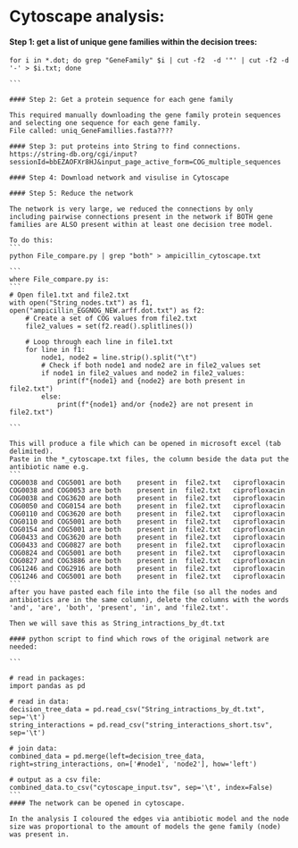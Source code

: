 # Cytoscape analysis:

#### Step 1: get a list of unique gene families within the decision trees:
````
for i in *.dot; do grep "GeneFamily" $i | cut -f2  -d '"' | cut -f2 -d '-' > $i.txt; done

``` 

#### Step 2: Get a protein sequence for each gene family

This required manually downloading the gene family protein sequences and selecting one sequence for each gene family.
File called: uniq_GeneFamillies.fasta????

#### Step 3: put proteins into String to find connections.
https://string-db.org/cgi/input?sessionId=bbEZAOFXr8HJ&input_page_active_form=COG_multiple_sequences

#### Step 4: Download network and visulise in Cytoscape

#### Step 5: Reduce the network

The network is very large, we reduced the connections by only including pairwise connections present in the network if BOTH gene families are ALSO present within at least one decision tree model.

To do this:
```
python File_compare.py | grep "both" > ampicillin_cytoscape.txt

```
where File_compare.py is:
``` 
# Open file1.txt and file2.txt
with open("String_nodes.txt") as f1, open("ampicillin_EGGNOG_NEW.arff.dot.txt") as f2:
    # Create a set of COG values from file2.txt
    file2_values = set(f2.read().splitlines())

    # Loop through each line in file1.txt
    for line in f1:
        node1, node2 = line.strip().split("\t")
        # Check if both node1 and node2 are in file2_values set
        if node1 in file2_values and node2 in file2_values:
            print(f"{node1} and {node2} are both present in file2.txt")
        else:
            print(f"{node1} and/or {node2} are not present in file2.txt")

```

This will produce a file which can be opened in microsoft excel (tab delimited). 
Paste in the *_cytoscape.txt files, the column beside the data put the antibiotic name e.g.
```
COG0038	and	COG5001	are	both	present	in	file2.txt	ciprofloxacin
COG0038	and	COG0053	are	both	present	in	file2.txt	ciprofloxacin
COG0038	and	COG3620	are	both	present	in	file2.txt	ciprofloxacin
COG0050	and	COG0154	are	both	present	in	file2.txt	ciprofloxacin
COG0110	and	COG3620	are	both	present	in	file2.txt	ciprofloxacin
COG0110	and	COG5001	are	both	present	in	file2.txt	ciprofloxacin
COG0154	and	COG5001	are	both	present	in	file2.txt	ciprofloxacin
COG0433	and	COG3620	are	both	present	in	file2.txt	ciprofloxacin
COG0433	and	COG0827	are	both	present	in	file2.txt	ciprofloxacin
COG0824	and	COG5001	are	both	present	in	file2.txt	ciprofloxacin
COG0827	and	COG3886	are	both	present	in	file2.txt	ciprofloxacin
COG1246	and	COG2916	are	both	present	in	file2.txt	ciprofloxacin
COG1246	and	COG5001	are	both	present	in	file2.txt	ciprofloxacin
```
after you have pasted each file into the file (so all the nodes and antibiotics are in the same column), delete the columns with the words 'and', 'are', 'both', 'present', 'in', and 'file2.txt'.

Then we will save this as String_intractions_by_dt.txt

#### python script to find which rows of the original network are needed:

```

# read in packages:
import pandas as pd

# read in data:
decision_tree_data = pd.read_csv("String_intractions_by_dt.txt", sep='\t')
string_interactions = pd.read_csv("string_interactions_short.tsv", sep='\t')

# join data:
combined_data = pd.merge(left=decision_tree_data, right=string_interactions, on=['#node1', 'node2'], how='left')

# output as a csv file:
combined_data.to_csv("cytoscape_input.tsv", sep='\t', index=False)
```
#### The network can be opened in cytoscape. 

In the analysis I coloured the edges via antibiotic model and the node size was proportional to the amount of models the gene family (node) was present in.

